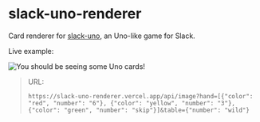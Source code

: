# slack-uno-renderer

Card renderer for [slack-uno](https://github.com/cjdenio/slack-uno), an Uno-like game for Slack.

Live example:

![You should be seeing some Uno cards!](https://slack-uno-renderer.vercel.app/api/image?hand=%5B%7B%22color%22:%20%22red%22,%20%22number%22:%20%226%22%7D,%20%7B%22color%22:%20%22yellow%22,%20%22number%22:%20%223%22%7D,%20%7B%22color%22:%20%22green%22,%20%22number%22:%20%22skip%22%7D%5D&table=%7B%22number%22%3A%20%22wild%22%7D)

> URL:
>
> `https://slack-uno-renderer.vercel.app/api/image?hand=[{"color": "red", "number": "6"}, {"color": "yellow", "number": "3"}, {"color": "green", "number": "skip"}]&table={"number": "wild"}`
